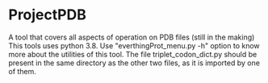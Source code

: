 # ProjectPDB
A tool that covers all aspects of operation on PDB files (still in the making)
This tools uses python 3.8.
Use "everthingProt_menu.py -h" option to know more about the utilities of this tool.
The file triplet_codon_dict.py should be present in the same directory as the other two files, as it is imported by one of them.
